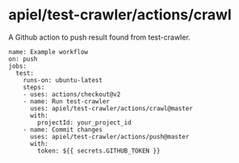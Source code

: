 # apiel/test-crawler/actions/crawl

A Github action to push result found from test-crawler.

```
name: Example workflow
on: push
jobs:
  test:
    runs-on: ubuntu-latest
    steps:
    - uses: actions/checkout@v2
    - name: Run test-crawler
      uses: apiel/test-crawler/actions/crawl@master
      with:
        projectId: your_project_id
    - name: Commit changes
      uses: apiel/test-crawler/actions/push@master
      with:
        token: ${{ secrets.GITHUB_TOKEN }}
```